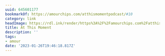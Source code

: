 ```yaml
---
uuid: 645601177
bookmarkOf: https://amourchips.com/atthismomentpodcast/#10
category: link
headImage: https://rdl.ink/render/https%3A%2F%2Famourchips.com%2Fatthismomentpodcast%2F%2310
title: At This Moment
description: ''
tags:
- amour
date: '2023-01-26T19:46:18.817Z'
---
```



